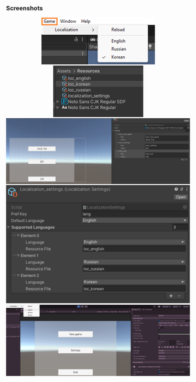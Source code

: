 ### Screenshots
<p align="center">
  <img src="https://github.com/koiiNyan/LocalizationSystem/blob/master/Screens/1.png">
  <img src="https://github.com/koiiNyan/LocalizationSystem/blob/master/Screens/2.png">
  <img src="https://github.com/koiiNyan/LocalizationSystem/blob/master/Screens/3.png">
  <img src="https://github.com/koiiNyan/LocalizationSystem/blob/master/Screens/4.png">
  <img src="https://github.com/koiiNyan/LocalizationSystem/blob/master/Screens/5.png">
</p>